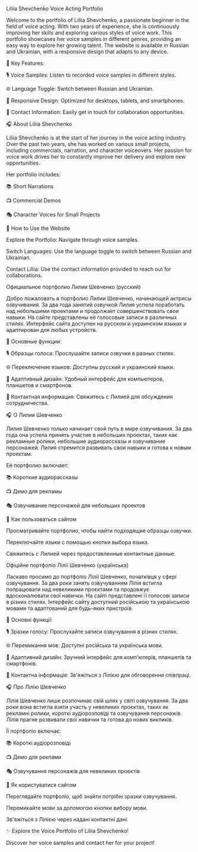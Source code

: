 Liliia Shevchenko Voice Acting Portfolio

Welcome to the portfolio of Liliia Shevchenko, a passionate beginner in the field of voice acting. With two years of experience, she is continuously improving her skills and exploring various styles of voice work. This portfolio showcases her voice samples in different genres, providing an easy way to explore her growing talent. The website is available in Russian and Ukrainian, with a responsive design that adapts to any device.

🌟 Key Features:

🎙️ Voice Samples: Listen to recorded voice samples in different styles.

🌐 Language Toggle: Switch between Russian and Ukrainian.

📱 Responsive Design: Optimized for desktops, tablets, and smartphones.

🔗 Contact Information: Easily get in touch for collaboration opportunities.

🎧 About Liliia Shevchenko

Liliia Shevchenko is at the start of her journey in the voice acting industry. Over the past two years, she has worked on various small projects, including commercials, narration, and character voiceovers. Her passion for voice work drives her to constantly improve her delivery and explore new opportunities.

Her portfolio includes:

📚 Short Narrations

📺 Commercial Demos

🎭 Character Voices for Small Projects

🔄 How to Use the Website

Explore the Portfolio: Navigate through voice samples.

Switch Languages: Use the language toggle to switch between Russian and Ukrainian.

Contact Liliia: Use the contact information provided to reach out for collaborations.

Официальное портфолио Лилии Шевченко (русский)

Добро пожаловать в портфолио Лилии Шевченко, начинающей актрисы озвучивания. За два года занятий озвучкой Лилия успела поработать над небольшими проектами и продолжает совершенствовать свои навыки. На сайте представлены её голосовые записи в различных стилях. Интерфейс сайта доступен на русском и украинском языках и адаптирован для любых устройств.

🌟 Основные функции:

🎙️ Образцы голоса: Прослушайте записи озвучки в разных стилях.

🌐 Переключение языков: Доступны русский и украинский языки.

📱 Адаптивный дизайн: Удобный интерфейс для компьютеров, планшетов и смартфонов.

🔗 Контактная информация: Свяжитесь с Лилией для обсуждения сотрудничества.

🎧 О Лилии Шевченко

Лилия Шевченко только начинает свой путь в мире озвучивания. За два года она успела принять участие в небольших проектах, таких как рекламные ролики, небольшие аудиорассказы и озвучивание персонажей. Лилия стремится развивать свои навыки и готова к новым проектам.

Её портфолио включает:

📚 Короткие аудиорассказы

📺 Демо для рекламы

🎭 Озвучивание персонажей для небольших проектов

🔄 Как пользоваться сайтом

Просматривайте портфолио, чтобы найти подходящие образцы озвучки.

Переключайте языки с помощью кнопки выбора языка.

Свяжитесь с Лилией через предоставленные контактные данные.

Офіційне портфоліо Лілії Шевченко (українська)

Ласкаво просимо до портфоліо Лілії Шевченко, початківця у сфері озвучування. За два роки занять озвучуванням Лілія встигла попрацювати над невеликими проєктами та продовжує вдосконалювати свої навички. На сайті представлені її голосові записи в різних стилях. Інтерфейс сайту доступний російською та українською мовами та адаптований для будь-яких пристроїв.

🌟 Основні функції:

🎙️ Зразки голосу: Прослухайте записи озвучування в різних стилях.

🌐 Перемикання мов: Доступні російська та українська мови.

📱 Адаптивний дизайн: Зручний інтерфейс для комп'ютерів, планшетів та смартфонів.

🔗 Контактна інформація: Зв'яжіться з Лілією для обговорення співпраці.

🎧 Про Лілію Шевченко

Лілія Шевченко лише розпочинає свій шлях у світі озвучування. За два роки вона встигла взяти участь у невеликих проєктах, таких як рекламні ролики, короткі аудіорозповіді та озвучування персонажів. Лілія прагне розвивати свої навички та готова до нових викликів.

Її портфоліо включає:

📚 Короткі аудіорозповіді

📺 Демо для реклами

🎭 Озвучування персонажів для невеликих проєктів

🔄 Як користуватися сайтом

Переглядайте портфоліо, щоб знайти потрібні зразки озвучування.

Перемикайте мови за допомогою кнопки вибору мови.

Зв'яжіться з Лілією через надані контактні дані.

✨ Explore the Voice Portfolio of Liliia Shevchenko!

Discover her voice samples and contact her for your project!


